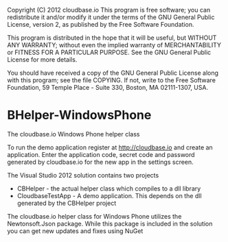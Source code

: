 Copyright (C) 2012 cloudbase.io
This program is free software; you can redistribute it and/or modify it under
the terms of the GNU General Public License, version 2, as published by
the Free Software Foundation.
 
This program is distributed in the hope that it will be useful,
but WITHOUT ANY WARRANTY; without even the implied warranty of MERCHANTABILITY
or FITNESS FOR A PARTICULAR PURPOSE.  See the GNU General Public License
for more details.
 
You should have received a copy of the GNU General Public License
along with this program; see the file COPYING.  If not, write to the Free
Software Foundation, 59 Temple Place - Suite 330, Boston, MA
02111-1307, USA.

BHelper-WindowsPhone
=====================

The cloudbase.io Windows Phone helper class

To run the demo application register at http://cloudbase.io and create an application. Enter the application code, secret code and password generated by cloudbase.io for the new app in the settings screen.

The Visual Studio 2012 solution contains two projects
- CBHelper - the actual helper class which compiles to a dll library
- CloudbaseTestApp - A demo application. This depends on the dll generated by the CBHelper project

The cloudbase.io helper class for Windows Phone utilizes the Newtonsoft.Json package. While this package
is included in the solution you can get new updates and fixes using NuGet